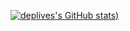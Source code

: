 [![deplives's GitHub stats](https://github-readme-stats.vercel.app/api?username=deplives&show_icons=true&theme=radical))](https://github.com/deplives)
